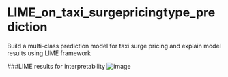 # LIME_on_taxi_surgepricingtype_prediction
Build a multi-class prediction model for taxi surge pricing and explain model results using LIME framework

###LIME results for interpretability
![image](https://github.com/user-attachments/assets/82f7e3ad-874e-43d3-ae06-6e27119c6f38)



